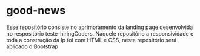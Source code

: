 # good-news
Esse repositório consiste no aprimoramento da landing page desenvolvida no respositório teste-hiringCoders. Naquele repositório a responsividade e toda a construção da lp foi com HTML e CSS, neste repositório será aplicado o Bootstrap
